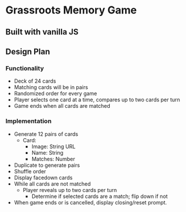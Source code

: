 # Grassroots Memory Game
## Built with vanilla JS

## Design Plan

### Functionality
- Deck of 24 cards
- Matching cards will be in pairs
- Randomized order for every game
- Player selects one card at a time, compares up to two cards per turn
- Game ends when all cards are matched

### Implementation
- Generate 12 pairs of cards
  - Card:
    - Image: String URL
    - Name: String
    - Matches: Number
- Duplicate to generate pairs
- Shuffle order
- Display facedown cards
- While all cards are not matched
  - Player reveals up to two cards per turn
    - Determine if selected cards are a match; flip down if not
- When game ends or is cancelled, display closing/reset prompt.